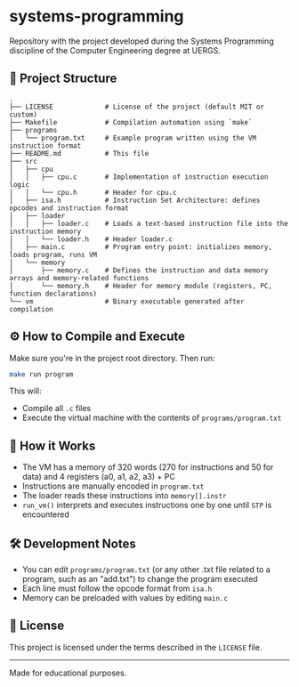 # systems-programming

Repository with the project developed during the Systems Programming discipline of the Computer Engineering degree at UERGS.

## 📁 Project Structure

```
.
├── LICENSE             # License of the project (default MIT or custom)
├── Makefile            # Compilation automation using `make`
├── programs
│   └── program.txt     # Example program written using the VM instruction format
├── README.md           # This file
├── src
│   ├── cpu
│   │   ├── cpu.c       # Implementation of instruction execution logic
│   │   └── cpu.h       # Header for cpu.c
│   ├── isa.h           # Instruction Set Architecture: defines opcodes and instruction format
│   ├── loader
│   │   ├── loader.c    # Loads a text-based instruction file into the instruction memory
│   │   └── loader.h    # Header loader.c
│   ├── main.c          # Program entry point: initializes memory, loads program, runs VM
│   └── memory
│       ├── memory.c    # Defines the instruction and data memory arrays and memory-related functions
│       └── memory.h    # Header for memory module (registers, PC, function declarations)
└── vm                  # Binary executable generated after compilation
```

## ⚙️ How to Compile and Execute

Make sure you're in the project root directory. Then run:

```bash
make run program
```

This will:

- Compile all `.c` files
- Execute the virtual machine with the contents of `programs/program.txt`

## 🧠 How it Works

- The VM has a memory of 320 words (270 for instructions and 50 for data) and 4 registers (a0, a1, a2, a3) + PC
- Instructions are manually encoded in `program.txt`
- The loader reads these instructions into `memory[].instr`
- `run_vm()` interprets and executes instructions one by one until `STP` is encountered

## 🛠️ Development Notes

- You can edit `programs/program.txt` (or any other .txt file related to a program, such as an "add.txt") to change the program executed
- Each line must follow the opcode format from `isa.h`
- Memory can be preloaded with values by editing `main.c`

## 📄 License

This project is licensed under the terms described in the `LICENSE` file.

---

Made for educational purposes.
